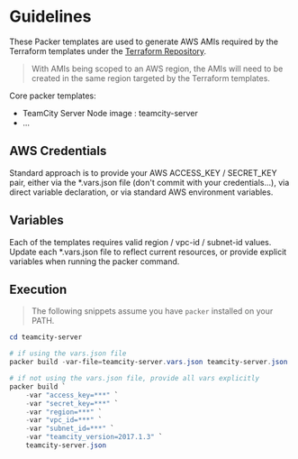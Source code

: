 # Guidelines

These Packer templates are used to generate AWS AMIs required by the Terraform templates under the [Terraform Repository](https://github.com/CloudPartners/terraform).

> With AMIs being scoped to an AWS region, the AMIs will need to be created in the same region targeted by the Terraform templates.

Core packer templates:

- TeamCity Server Node image : teamcity-server
- ...

## AWS Credentials

Standard approach is to provide your AWS ACCESS_KEY / SECRET_KEY pair, either via the *.vars.json file (don't commit with your credentials...), via direct variable declaration, or via standard AWS environment variables.

## Variables

Each of the templates requires valid region / vpc-id / subnet-id values.  Update each *.vars.json file to reflect current resources, or provide explicit variables when running the packer command.

## Execution

> The following snippets assume you have `packer` installed on your PATH.

```powershell
cd teamcity-server

# if using the vars.json file
packer build -var-file=teamcity-server.vars.json teamcity-server.json

# if not using the vars.json file, provide all vars explicitly
packer build `
    -var "access_key=***" `
    -var "secret_key=***" `
    -var "region=***" `
    -var "vpc_id=***" `
    -var "subnet_id=***" `
    -var "teamcity_version=2017.1.3" `
    teamcity-server.json
```
